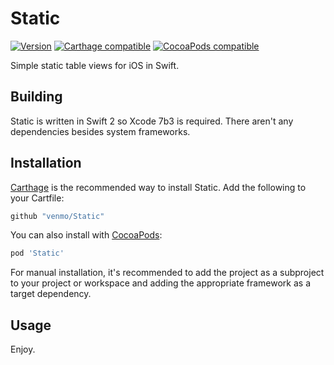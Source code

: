 # Static

[![Version](https://img.shields.io/github/release/venmo/Static.svg)](https://github.com/venmo/Static/releases) [![Carthage compatible](https://img.shields.io/badge/Carthage-compatible-4BC51D.svg?style=flat)](https://github.com/Carthage/Carthage) [![CocoaPods compatible](https://img.shields.io/cocoapods/v/Static.svg)](https://cocoapods.org/pods/Static)

Simple static table views for iOS in Swift.


## Building

Static is written in Swift 2 so Xcode 7b3 is required. There aren't any dependencies besides system frameworks.


## Installation

[Carthage](https://github.com/carthage/carthage) is the recommended way to install Static. Add the following to your Cartfile:

``` ruby
github "venmo/Static"
```

You can also install with [CocoaPods](https://cocoapods.org):

``` ruby
pod 'Static'
```

For manual installation, it's recommended to add the project as a subproject to your project or workspace and adding the appropriate framework as a target dependency.


## Usage

Enjoy.

